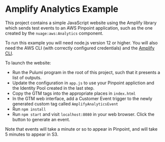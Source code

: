 # Amplify Analytics Example

This project contains a simple JavaScript website using the Amplify library which sends test events to an AWS Pinpoint application, such as the one created by the `nuage:aws:Analytics` component.

To run this example you will need node.js version 12 or higher.  You will also need the AWS CLI (with correctly configured credentials) and the [Amplify CLI](https://aws-amplify.github.io/docs/).

To launch the website:

* Run the Pulumi program in the root of this project, such that it presents a list of outputs.
* Update the configuration in `app.js` to use your Pinpoint appliction and the Identity Pool created in the last step.
* Copy the GTM tags into the appropriate places in `index.html`
* In the GTM web interface, add a Customer Event trigger to the newly generated custom
   tag called `AmplifyAnalyticsEvent`
* Run `npm install`
* Run `npm start` and visit `localhost:8080` in your web browser.  Click the button to generate an event.

Note that events will take a minute or so to appear in Pinpoint, and will take 5 minutes to appear in S3.
